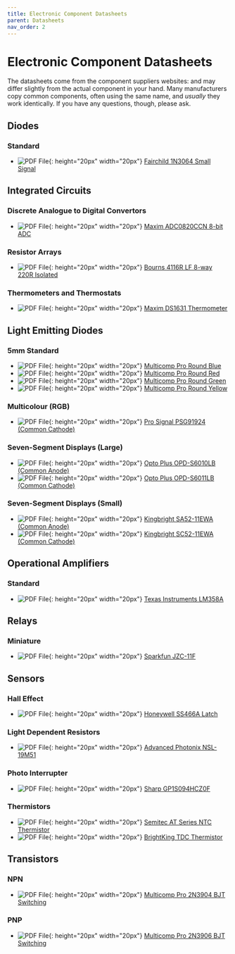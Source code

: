 ```yaml
---
title: Electronic Component Datasheets
parent: Datasheets
nav_order: 2
---
```


# Electronic Component Datasheets

The datasheets come from the component suppliers websites: and may differ slightly from the actual component in your hand. Many manufacturers copy common components, often using the same name, and _usually_ they work identically. If you have any questions, though, please ask.

## Diodes

### Standard

* ![PDF File](/media/icons/file-pdf.svg){: height="20px" width="20px"} [Fairchild 1N3064 Small Signal](/assets/datasheets/components/1N3064.pdf) 

## Integrated Circuits

### Discrete Analogue to Digital Convertors

* ![PDF File](/media/icons/file-pdf.svg){: height="20px" width="20px"}  [Maxim ADC0820CCN 8-bit ADC](/assets/datasheets/components/ADC0820CCN.pdf)

### Resistor Arrays

* ![PDF File](/media/icons/file-pdf.svg){: height="20px" width="20px"}  [Bourns 4116R LF 8-way 220R Isolated](/assets/datasheets/components/4100R.pdf)

### Thermometers and Thermostats

* ![PDF File](/media/icons/file-pdf.svg){: height="20px" width="20px"}  [Maxim DS1631 Thermometer](/assets/datasheets/components/DS1631.pdf)

## Light Emitting Diodes

### 5mm Standard

* ![PDF File](/media/icons/file-pdf.svg){: height="20px" width="20px"}  [Multicomp Pro Round Blue](/assets/datasheets/components/5mm_LED_Blue.pdf)
* ![PDF File](/media/icons/file-pdf.svg){: height="20px" width="20px"}  [Multicomp Pro Round Red](/assets/datasheets/components/5mm_LED_Red.pdf)
* ![PDF File](/media/icons/file-pdf.svg){: height="20px" width="20px"}  [Multicomp Pro Round Green](/assets/datasheets/components/5mm_LED_Green.pdf)
* ![PDF File](/media/icons/file-pdf.svg){: height="20px" width="20px"}  [Multicomp Pro Round Yellow](/assets/datasheets/components/5mm_LED_Yellow.pdf)

### Multicolour (RGB)

* ![PDF File](/media/icons/file-pdf.svg){: height="20px" width="20px"}  [Pro Signal PSG91924 (Common Cathode)]()

### Seven-Segment Displays (Large)

* ![PDF File](/media/icons/file-pdf.svg){: height="20px" width="20px"}  [Opto Plus OPD-S6010LB (Common Anode)](/assets/datasheets/components/OPD_S6010LB.pdf)
* ![PDF File](/media/icons/file-pdf.svg){: height="20px" width="20px"}  [Opto Plus OPD-S6011LB (Common Cathode)](/assets/datasheets/components/OPD_S6010LB.pdf)

### Seven-Segment Displays (Small)

* ![PDF File](/media/icons/file-pdf.svg){: height="20px" width="20px"}  [Kingbright SA52-11EWA (Common Anode)](/assets/datasheets/components/SA52-11EWA_Anode.pdf)
* ![PDF File](/media/icons/file-pdf.svg){: height="20px" width="20px"}  [Kingbright SC52-11EWA (Common Cathode)](/assets/datasheets/components/SC52-11EWA_Cathode.pdf)

## Operational Amplifiers

### Standard

* ![PDF File](/media/icons/file-pdf.svg){: height="20px" width="20px"}  [Texas Instruments LM358A](/assets/datasheets/components/LM358.pdf)

## Relays

### Miniature

* ![PDF File](/media/icons/file-pdf.svg){: height="20px" width="20px"}  [Sparkfun JZC-11F](/assets/datasheets/components/JZC-11F.pdf)

## Sensors

### Hall Effect

* ![PDF File](/media/icons/file-pdf.svg){: height="20px" width="20px"}  [Honeywell SS466A Latch](/assets/datasheets/components/SS466A.pdf)

### Light Dependent Resistors

* ![PDF File](/media/icons/file-pdf.svg){: height="20px" width="20px"}  [Advanced Photonix NSL-19M51](/assets/datasheets/components/NSL-19M51.pdf)

### Photo Interrupter

* ![PDF File](/media/icons/file-pdf.svg){: height="20px" width="20px"}  [Sharp GP1S094HCZ0F](/assets/datasheets/components/1A57HR.pdf)

### Thermistors

* ![PDF File](/media/icons/file-pdf.svg){: height="20px" width="20px"}  [Semitec AT Series NTC Thermistor](/assets/datasheets/components/ATC-30167.pdf)
* ![PDF File](/media/icons/file-pdf.svg){: height="20px" width="20px"}  [BrightKing TDC Thermistor](/assets/datasheets/components/TDC-310.pdf)

## Transistors

### NPN

* ![PDF File](/media/icons/file-pdf.svg){: height="20px" width="20px"}  [Multicomp Pro 2N3904 BJT Switching](/assets/datasheets/components/2N3904.pdf)

### PNP

* ![PDF File](/media/icons/file-pdf.svg){: height="20px" width="20px"}  [Multicomp Pro 2N3906 BJT Switching](/assets/datasheets/components/2N3906.pdf)
